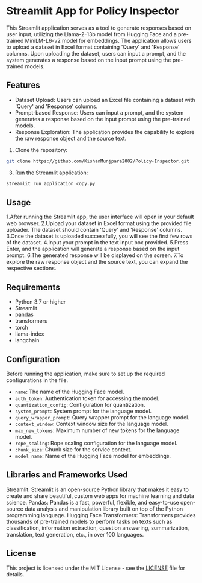 # Streamlit App for Policy Inspector
This Streamlit application serves as a tool to generate responses based on user input, utilizing the Llama-2-13b model from Hugging Face and a pre-trained MiniLM-L6-v2 model for embeddings. The application allows users to upload a dataset in Excel format containing 'Query' and 'Response' columns. Upon uploading the dataset, users can input a prompt, and the system generates a response based on the input prompt using the pre-trained models.

## Features
- Dataset Upload: Users can upload an Excel file containing a dataset with 'Query' and 'Response' columns.
- Prompt-based Response: Users can input a prompt, and the system generates a response based on the input prompt using the pre-trained models.
- Response Exploration: The application provides the capability to explore the raw response object and the source text.

1. Clone the repository:

```bash
git clone https://github.com/KishanMunjpara2002/Policy-Inspector.git
```

3. Run the Streamlit application:

```bash
streamlit run application copy.py
```

## Usage

1.After running the Streamlit app, the user interface will open in your default web browser.
2.Upload your dataset in Excel format using the provided file uploader. The dataset should contain 'Query' and 'Response' columns.
3.Once the dataset is uploaded successfully, you will see the first few rows of the dataset.
4.Input your prompt in the text input box provided.
5.Press Enter, and the application will generate a response based on the input prompt.
6.The generated response will be displayed on the screen.
7.To explore the raw response object and the source text, you can expand the respective sections.

## Requirements

- Python 3.7 or higher
- Streamlit
- pandas
- transformers
- torch
- llama-index
- langchain

## Configuration

Before running the application, make sure to set up the required configurations in the  file. 

- `name`: The name of the Hugging Face model.
- `auth_token`: Authentication token for accessing the model.
- `quantization_config`: Configuration for quantization.
- `system_prompt`: System prompt for the language model.
- `query_wrapper_prompt`: Query wrapper prompt for the language model.
- `context_window`: Context window size for the language model.
- `max_new_tokens`: Maximum number of new tokens for the language model.
- `rope_scaling`: Rope scaling configuration for the language model.
- `chunk_size`: Chunk size for the service context.
- `model_name`: Name of the Hugging Face model for embeddings.

## Libraries and Frameworks Used
Streamlit: Streamlit is an open-source Python library that makes it easy to create and share beautiful, custom web apps for machine learning and data science.
Pandas: Pandas is a fast, powerful, flexible, and easy-to-use open-source data analysis and manipulation library built on top of the Python programming language.
Hugging Face Transformers: Transformers provides thousands of pre-trained models to perform tasks on texts such as classification, information extraction, question answering, summarization, translation, text generation, etc., in over 100 languages.

## License

This project is licensed under the MIT License - see the [LICENSE](LICENSE) file for details.


